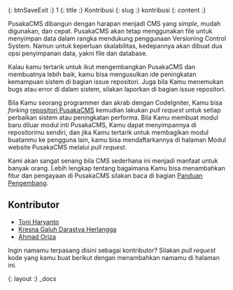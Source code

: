 {: btnSaveExit :} 1
{: title :} Kontribusi
{: slug :} kontribusi
{: content :} <p>PusakaCMS dibangun dengan harapan menjadi CMS yang <em>simple</em>, mudah digunakan, dan cepat. PusakaCMS akan tetap menggunakan file untuk menyimpan data dalam rangka mendukung penggunaan Versioning Control System. Namun untuk keperluan skalabilitas, kedepannya akan dibuat dua opsi penyimpanan data, yakni file dan database.</p>

<p>Kalau kamu tertarik untuk ikut mengembangkan PusakaCMS dan membuatnya lebih baik, kamu bisa mengusulkan ide peningkatan kemampuan sistem di bagian issue repositori. Juga bila Kamu menemukan bugs atau error di dalam sistem, silakan laporkan di bagian issue repositori.</p>

<p>Bila Kamu seorang programmer dan akrab dengan CodeIgniter, Kamu bisa <em>forking</em> <a href="https://github.com/nyankod/pusakacms">repositori PusakaCMS</a> kemudian lakukan <em>pull request</em> untuk setiap perbaikan sistem atau peningkatan performa. Bila Kamu membuat modul baru diluar modul inti PusakaCMS, Kamu dapat menyimpannya di repositorimu sendiri, dan jika Kamu tertarik untuk membagikan modul buatanmu ke pengguna lain, kamu bisa mendaftarkannya di halaman Modul website PusakaCMS melalui <em>pull request</em>.</p>

<p>Kami akan sangat senang bila CMS sederhana ini menjadi manfaat untuk banyak orang. Lebih lengkap tentang bagaimana Kamu bisa menambahkan fitur dan pengayaan di PusakaCMS silakan baca di bagian <a href="http://localhost/pusakacms/default/panduan-pengembang">Panduan Pengembang</a>.</p>

<h2>Kontributor</h2>

<ul>
	<li><a href="http://toniharyanto.net">Toni Haryanto</a></li>
	<li><a href="http://kresnagaluh.com">Kresna Galuh Darastya Herlangga</a></li>
	<li><a href="http://ahmadoriza.com">Ahmad Oriza</a></li>
</ul>

<p>Ingin namamu terpasang disini sebagai kontributor? Silakan <em>pull request</em> kode yang kamu buat berikut dengan menambahkan namamu di halaman ini.</p>

{: layout :} _docs
